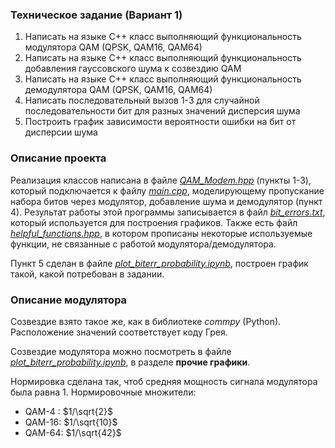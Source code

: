 ### Техническое задание (Вариант 1)

1.	Написать на языке С++ класс выполняющий функциональность модулятора QAM (QPSK, QAM16, QAM64)
2.	Написать на языке С++ класс выполняющий функциональность добавления гауссовского шума к созвездию QAM
3.	Написать на языке С++ класс выполняющий функциональность демодулятора QAM (QPSK, QAM16, QAM64)
4.	Написать последовательный вызов 1-3 для случайной последовательности бит для разных значений дисперсия шума
5.	Построить график зависимости вероятности ошибки на бит от  дисперсии шума

### Описание проекта

Реализация классов написана в файле [*QAM_Modem.hpp*](QAM_Modem.hpp) (пункты 1-3), который подключается к файлу [*main.cpp*](main.cpp), моделирующему пропускание набора битов через модулятор, добавление шума и демодулятор (пункт 4). Результат работы этой программы записывается в файл [*bit_errors.txt*](bit_errors.txt), который используется для построения графиков. Также есть файл [*helpful_functions.hpp*](helpful_functions.hpp), в котором прописаны некоторые используемые функции, не связанные с работой модулятора/демодулятора.

Пункт 5 сделан в файле [*plot_biterr_probability.ipynb*](plot_biterr_probability.ipynb), построен график такой, какой потребован в задании.

### Описание модулятора

Созвездие взято такое же, как в библиотеке *commpy* (Python). Расположение значений соответствует коду Грея.

Созвездие модулятора можно посмотреть в файле [*plot_biterr_probability.ipynb*](plot_biterr_probability.ipynb), в разделе **прочие графики**.

Нормировка сделана так, чтоб средняя мощность сигнала модулятора была равна 1. Нормировочные множители:

- QAM-4  : $1/\sqrt{2}$
- QAM-16: $1/\sqrt{10}$
- QAM-64: $1/\sqrt{42}$
